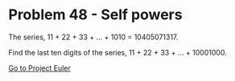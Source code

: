 # Problem 48 - Self powers

The series, 11 + 22 + 33 + ... + 1010 = 10405071317.

Find the last ten digits of the series, 11 + 22 + 33 + ... + 10001000.

[Go to Project Euler](https://projecteuler.net/problem=48)